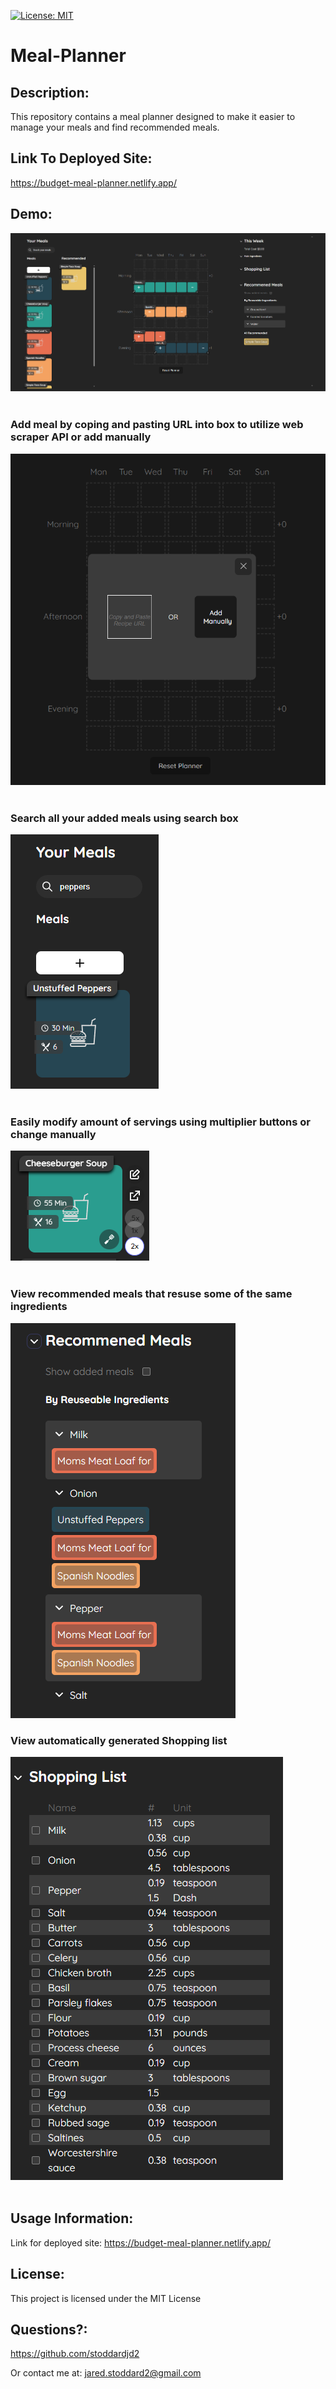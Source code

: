 [![License: MIT](https://img.shields.io/badge/License-MIT-yellow.svg)](https://opensource.org/licenses/MIT)

# Meal-Planner

## Description: 
This repository contains a meal planner designed to make it easier to manage your meals and find recommended meals.

## Link To Deployed Site:
https://budget-meal-planner.netlify.app/

## Demo:
![Demo 1](/Demo-Images/Meal-Planner-Demo.png?raw=true)
<br/><br/>

### Add meal by coping and pasting URL into box to utilize web scraper API or add manually
![Demo 3](/Demo-Images/Meal-Planner-Demo3.png?raw=true)
<br/><br/>

### Search all your added meals using search box
![Demo 4](/Demo-Images/Meal-Planner-Demo4.png?raw=true)
<br/><br/>

### Easily modify amount of servings using multiplier buttons or change manually
![Demo 5](/Demo-Images/Meal-Planner-Demo5.png?raw=true)
<br/><br/>

### View recommended meals that resuse some of the same ingredients
![Demo 6](/Demo-Images/Meal-Planner-Demo6.png?raw=true)

### View automatically generated Shopping list
![Demo 2](/Demo-Images/Meal-Planner-Demo2.png?raw=true)
<br/><br/>

## Usage Information: 
Link for deployed site:
https://budget-meal-planner.netlify.app/

## License: 
This project is licensed under the MIT License 
## Questions?: 
https://github.com/stoddardjd2

Or contact me at: jared.stoddard2@gmail.com
